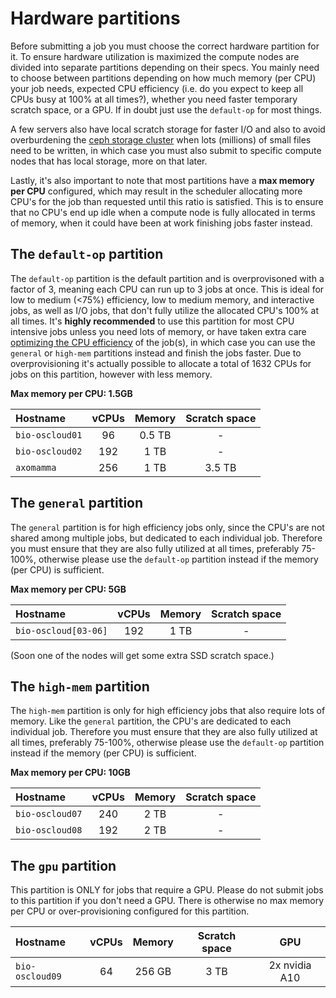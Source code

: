 # Hardware partitions
Before submitting a job you must choose the correct hardware partition for it. To ensure hardware utilization is maximized the compute nodes are divided into separate partitions depending on their specs. You mainly need to choose between partitions depending on how much memory (per CPU) your job needs, expected CPU efficiency (i.e. do you expect to keep all CPUs busy at 100% at all times?), whether you need faster temporary scratch space, or a GPU. If in doubt just use the `default-op` for most things.

A few servers also have local scratch storage for faster I/O and also to avoid overburdening the [ceph storage cluster](../storage.md) when lots (millions) of small files need to be written, in which case you must also submit to specific compute nodes that has local storage, more on that later.

Lastly, it's also important to note that most partitions have a **max memory per CPU** configured, which may result in the scheduler allocating more CPU's for the job than requested until this ratio is satisfied. This is to ensure that no CPU's end up idle when a compute node is fully allocated in terms of memory, when it could have been at work finishing jobs faster instead.

## The `default-op` partition
The `default-op` partition is the default partition and is overprovisoned with a factor of 3, meaning each CPU can run up to 3 jobs at once. This is ideal for low to medium (<75%) efficiency, low to medium memory, and interactive jobs, as well as I/O jobs, that don't fully utilize the allocated CPU's 100% at all times. It's **highly recommended** to use this partition for most CPU intensive jobs unless you need lots of memory, or have taken extra care [optimizing the CPU efficiency](efficiency.md) of the job(s), in which case you can use the `general` or `high-mem` partitions instead and finish the jobs faster. Due to overprovisioning it's actually possible to allocate a total of 1632 CPUs for jobs on this partition, however with less memory.

**Max memory per CPU: 1.5GB**

| Hostname | vCPUs | Memory | Scratch space |
| :--- | :---: | :---: | :---: |
| `bio-oscloud01` | 96 | 0.5 TB | - |
| `bio-oscloud02` | 192 | 1 TB | - |
| `axomamma` | 256 | 1 TB | 3.5 TB |

## The `general` partition
The `general` partition is for high efficiency jobs only, since the CPU's are not shared among multiple jobs, but dedicated to each individual job. Therefore you must ensure that they are also fully utilized at all times, preferably 75-100%, otherwise please use the `default-op` partition instead if the memory (per CPU) is sufficient.

**Max memory per CPU: 5GB**

| Hostname | vCPUs | Memory | Scratch space |
| :--- | :---: | :---: | :---: |
| `bio-oscloud[03-06]` | 192 | 1 TB | - |

(Soon one of the nodes will get some extra SSD scratch space.)

## The `high-mem` partition
The `high-mem` partition is only for high efficiency jobs that also require lots of memory. Like the `general` partition, the CPU's are dedicated to each individual job. Therefore you must ensure that they are also fully utilized at all times, preferably 75-100%, otherwise please use the `default-op` partition instead if the memory (per CPU) is sufficient.

**Max memory per CPU: 10GB**

| Hostname | vCPUs | Memory | Scratch space |
| :--- | :---: | :---: | :---: |
| `bio-oscloud07` | 240 | 2 TB | - |
| `bio-oscloud08` | 192 | 2 TB | - |

## The `gpu` partition
This partition is ONLY for jobs that require a GPU. Please do not submit jobs to this partition if you don't need a GPU. There is otherwise no max memory per CPU or over-provisioning configured for this partition.

| Hostname | vCPUs | Memory | Scratch space | GPU |
| :--- | :---: | :---: | :---: | :---: |
| `bio-oscloud09` | 64 | 256 GB | 3 TB | 2x nvidia A10 |
